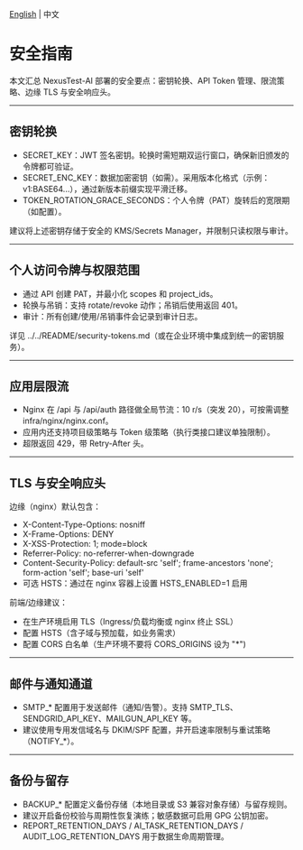 [English](../en/security.md) | 中文

# 安全指南

本文汇总 NexusTest-AI 部署的安全要点：密钥轮换、API Token 管理、限流策略、边缘 TLS 与安全响应头。

---

## 密钥轮换

- SECRET_KEY：JWT 签名密钥。轮换时需短期双运行窗口，确保新旧颁发的令牌都可验证。
- SECRET_ENC_KEY：数据加密密钥（如需）。采用版本化格式（示例：v1:BASE64...），通过新版本前缀实现平滑迁移。
- TOKEN_ROTATION_GRACE_SECONDS：个人令牌（PAT）旋转后的宽限期（如配置）。

建议将上述密钥存储于安全的 KMS/Secrets Manager，并限制只读权限与审计。

---

## 个人访问令牌与权限范围

- 通过 API 创建 PAT，并最小化 scopes 和 project_ids。
- 轮换与吊销：支持 rotate/revoke 动作；吊销后使用返回 401。
- 审计：所有创建/使用/吊销事件会记录到审计日志。

详见 ../../README/security-tokens.md（或在企业环境中集成到统一的密钥服务）。

---

## 应用层限流

- Nginx 在 /api 与 /api/auth 路径做全局节流：10 r/s（突发 20），可按需调整 infra/nginx/nginx.conf。
- 应用内还支持项目级策略与 Token 级策略（执行类接口建议单独限制）。
- 超限返回 429，带 Retry-After 头。

---

## TLS 与安全响应头

边缘（nginx）默认包含：
- X-Content-Type-Options: nosniff
- X-Frame-Options: DENY
- X-XSS-Protection: 1; mode=block
- Referrer-Policy: no-referrer-when-downgrade
- Content-Security-Policy: default-src 'self'; frame-ancestors 'none'; form-action 'self'; base-uri 'self'
- 可选 HSTS：通过在 nginx 容器上设置 HSTS_ENABLED=1 启用

前端/边缘建议：
- 在生产环境启用 TLS（Ingress/负载均衡或 nginx 终止 SSL）
- 配置 HSTS（含子域与预加载，如业务需求）
- 配置 CORS 白名单（生产环境不要将 CORS_ORIGINS 设为 "*")

---

## 邮件与通知通道

- SMTP_* 配置用于发送邮件（通知/告警）。支持 SMTP_TLS、SENDGRID_API_KEY、MAILGUN_API_KEY 等。
- 建议使用专用发信域名与 DKIM/SPF 配置，并开启速率限制与重试策略（NOTIFY_*）。

---

## 备份与留存

- BACKUP_* 配置定义备份存储（本地目录或 S3 兼容对象存储）与留存规则。
- 建议开启备份校验与周期性恢复演练；敏感数据可启用 GPG 公钥加密。
- REPORT_RETENTION_DAYS / AI_TASK_RETENTION_DAYS / AUDIT_LOG_RETENTION_DAYS 用于数据生命周期管理。
